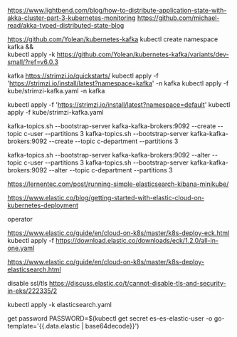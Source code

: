 https://www.lightbend.com/blog/how-to-distribute-application-state-with-akka-cluster-part-3-kubernetes-monitoring
https://github.com/michael-read/akka-typed-distributed-state-blog

https://github.com/Yolean/kubernetes-kafka
kubectl create namespace kafka && \
kubectl apply -k https://github.com/Yolean/kubernetes-kafka/variants/dev-small/?ref=v6.0.3

kafka
https://strimzi.io/quickstarts/
kubectl apply -f 'https://strimzi.io/install/latest?namespace=kafka' -n kafka
kubectl apply -f kube/strimzi-kafka.yaml -n kafka

kubectl apply -f 'https://strimzi.io/install/latest?namespace=default'
kubectl apply -f kube/strimzi-kafka.yaml


kafka-topics.sh --bootstrap-server kafka-kafka-brokers:9092 --create --topic c-user --partitions 3
kafka-topics.sh --bootstrap-server kafka-kafka-brokers:9092 --create --topic c-department --partitions 3

kafka-topics.sh --bootstrap-server kafka-kafka-brokers:9092 --alter --topic c-user --partitions 3
kafka-topics.sh --bootstrap-server kafka-kafka-brokers:9092 --alter --topic c-department --partitions 3


https://lernentec.com/post/running-simple-elasticsearch-kibana-minikube/

https://www.elastic.co/blog/getting-started-with-elastic-cloud-on-kubernetes-deployment



operator

https://www.elastic.co/guide/en/cloud-on-k8s/master/k8s-deploy-eck.html
kubectl apply -f https://download.elastic.co/downloads/eck/1.2.0/all-in-one.yaml

https://www.elastic.co/guide/en/cloud-on-k8s/master/k8s-deploy-elasticsearch.html

disable ssl/tls https://discuss.elastic.co/t/cannot-disable-tls-and-security-in-eks/222335/2

kubectl apply -k elasticsearch.yaml

get password
PASSWORD=$(kubectl get secret es-es-elastic-user -o go-template='{{.data.elastic | base64decode}}')